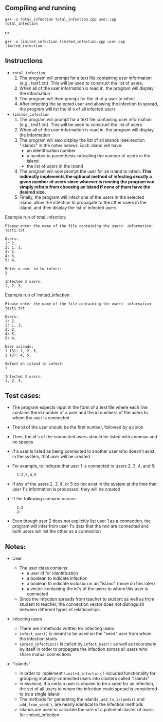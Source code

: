 Compiling and running
-----------
    g++ -o total_infection total_infection.cpp user.cpp
    total_infection
or  

    g++ -o limited_infection limited_infection.cpp user.cpp
    limited_infection

Instructions
-----------
* `total_infection`
	1. The program will prompt for a text file containing user information (e.g., test1.txt). This will be used to construct the list of users.
	2. When all of the user information is read in, the program will display the information
	3. The program will then prompt for the id of a user to infect
	4. After infecting the selected user and allowing the infection to spread, the program will list the id's of all infected users
* `limited_infection`
	1. The program will prompt for a text file containing user information (e.g., test1.txt). This will be used to construct the list of users.
	2. When all of the user information is read in, the program will display the information
	3. The program will also display the list of all islands (see section "islands" in the notes below). Each island will have:
		* an identification number
		* a number in parenthesis indicating the number of users in the island
		* the list of users in the island
	4. The program will now prompt the user for an island to infect. **This indirectly implements the optional method of infecting _exactly_ a given number of users since whoever is running the program can simply refrain from choosing an island if none of them have the desired size.**
	5. Finally, the program will infect one of the users in the selected island, allow the infection to propagate to the other users in the island, and then display the list of infected users

Example run of total_infection:  
	
	Please enter the name of the file containing the users' information:
	test1.txt

	Users:
	1: 2,
	2: 1, 3,
	3: 2,
	4: 5,
	5: 4,

	Enter a user id to infect:
	2

	Infected 3 users:
	1, 2, 3,


Example run of limited_infection:

	Please enter the name of the file containing the users' information:
	test1.txt

	Users:
	1: 2,
	2: 1, 3,
	3: 2,
	4: 5,
	5: 4,

	User islands:
	1 (3): 1, 2, 3,
	2 (2): 4, 5,

	Select an island to infect:
	1

	Infected 3 users:
	1, 2, 3,

Test cases:
-----------

* The program expects input in the form of a text file where each line contains the id number of a user and the id numbers of the users to whom the user is connected
* The id of the user should be the first number, followed by a colon
* Then, the id's of the connected users should be listed with commas and no spaces
* If a user is listed as being connected to another user who doesn't exist in the system, that user will be created
* For example, to indicate that user 1 is connected to users 2, 3, 4, and 5:

		1:2,3,4,5

* If any of the users 2, 3, 4, or 5 do not exist in the system at the time that user 1's information is processed, they will be created.

* If the following scenario occurs:
	
		1:2
		2:

* Even though user 2 does not explicitly list user 1 as a connection, the program will infer from user 1's data that the two are connected and both users will list the other as a connection

Notes:
-----------
* User
    * The user class contains:
        * a user id for identification
        * a boolean to indicate infection
        * a boolean to indicate inclusion in an "island" (more on this later)
        * a vector containing the id's of the users to whom this user is connected
    * Since the infection spreads from teacher to student as well as from student to teacher, the connection vector does not distinguish between different types of relationships.

* Infecting users
    * There are 2 methods written for infecting users
    * `infect_user()` is meant to be used on the "seed" user from whom the infection starts
    * `spread_infection()` is called by `infect_user()` as well as recursively by itself in order to propagate the infection across all users who share mutual connections

* "Islands"
    * In order to implement `limited_infection`, I included functionality for grouping mutually-connected users into clusters called "islands" 
    * In essence, if a certain user is chosen to be a seed for an infection, the set of all users to whom the infection could spread is considered to be a single island
    * The methods for generating the islands, `add_to_islands()` and `add_from_seed()`, are nearly identical to the infection methods
    * Islands are used to calculate the size of a potential cluster of users for limited_infection 